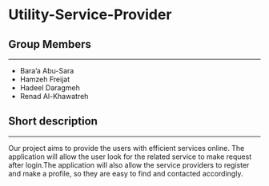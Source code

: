 # Utility-Service-Provider

## Group Members 

---

- Bara’a Abu-Sara
- Hamzeh Freijat
- Hadeel Daragmeh
- Renad Al-Khawatreh

## Short description 

---

Our project aims to provide the users with efficient services online. The application will allow the user look for the related service to make request after login.The application will also allow the service providers to register and make a profile, so they are easy to find and contacted accordingly.

